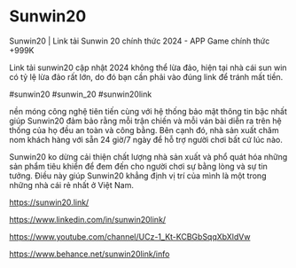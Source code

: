 # Sunwin20

Sunwin20 | Link tải Sunwin 20 chính thức 2024 - APP Game chính thức +999K

Link tải sunwin20 cập nhật 2024 không thể lừa đảo, hiện tại nhà cái sun win có tỷ lệ lừa đảo rất lớn, do đó bạn cần phải vào đúng link để tránh mất tiền.

#sunwin20 #sunwin_20 #sunwin20link

nền móng công nghệ tiên tiến cùng với hệ thống bảo mật thông tin bậc nhất giúp Sunwin20 đảm bảo rằng mỗi trận chiến và mỗi ván bài diễn ra trên hệ thống của họ đều an toàn và công bằng. Bên cạnh đó, nhà sản xuất chăm nom khách hàng với sẵn 24 giờ/7 ngày để hỗ trợ người chơi bất cứ lúc nào.

Sunwin20 ko dừng cải thiện chất lượng nhà sản xuất và phổ quát hóa những sản phẩm tiêu khiển để đem đến cho người chơi sự bằng lòng và sự tin tưởng. Điều này giúp Sunwin20 khẳng định vị trí của mình là một trong những nhà cái rẻ nhất ở Việt Nam.

https://sunwin20.link/

https://www.linkedin.com/in/sunwin20link/

https://www.youtube.com/channel/UCz-1_Kt-KCBGbSqqXbXldVw

https://www.behance.net/sunwin20link/info
